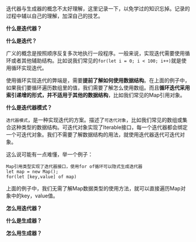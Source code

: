 迭代器与生成器的概念不太好理解，这里记录一下，以免学过的知识忘掉。记录的过程中辅以自己的理解，加深自己的技艺。

**什么是迭代器？**

**什么是迭代？**

广义的概念是按照顺序反复多次地执行一段程序。一般来说，实现迭代需要使用循环或者其他辅助结构。比如说我们常见的`for(let i = 0; i < 100; i++)`就是使用循环实现迭代。

使用循环实现迭代的弊端是，需要**提前了解如何使用数据结构**。在上面的例子中，如果我们要循环遍历数组里的值，我们需要了解怎么使用数组。而且**循环迭代采用索引递增的形式，并不适用于其他的数据结构**，比如我们常见的Map引用对象。

**什么是迭代器模式？**

`迭代器模式`，是一种实现迭代的方案。描述了`可迭代对象`，比如我们常见的数组或集合这种类型的数据结构。可迭代对象实现了Iterable接口，每一个迭代器都会绑定一个可迭代对象。我们不需要了解数据结构的用法，就使用迭代器迭代可迭代对象。

这么说可能有一点难懂，举一个例子：

```
Map引用类型实现了迭代器接口，使用for of循环可以隐式生成迭代器
let map = new Map();
for(let [key,value] of map)
```

上面的例子中，我们无需了解Map数据类型的使用方法，就可以直接遍历Map对象中的key，value值。

**怎么用迭代器？**



**什么是生成器？**

**怎么用生成器？**